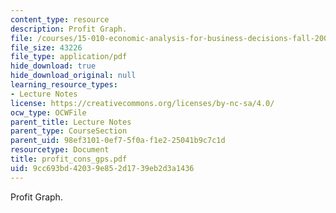 ```yaml
---
content_type: resource
description: Profit Graph.
file: /courses/15-010-economic-analysis-for-business-decisions-fall-2004/9cc693bd42039e852d1739eb2d3a1436_profit_cons_gps.pdf
file_size: 43226
file_type: application/pdf
hide_download: true
hide_download_original: null
learning_resource_types:
- Lecture Notes
license: https://creativecommons.org/licenses/by-nc-sa/4.0/
ocw_type: OCWFile
parent_title: Lecture Notes
parent_type: CourseSection
parent_uid: 98ef3101-0ef7-5f0a-f1e2-25041b9c7c1d
resourcetype: Document
title: profit_cons_gps.pdf
uid: 9cc693bd-4203-9e85-2d17-39eb2d3a1436
---
```

Profit Graph.